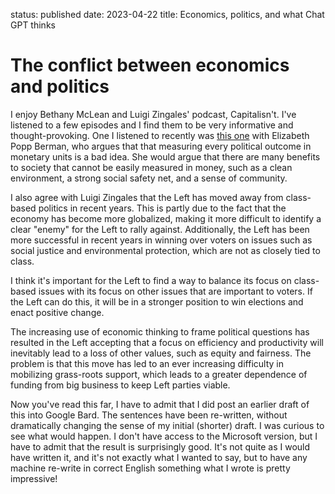 status: published
date: 2023-04-22
title: Economics, politics, and what Chat GPT thinks

# The conflict between economics and politics

I enjoy Bethany McLean and Luigi Zingales' podcast, Capitalisn't. I've listened to a few episodes and I find them to be very informative and thought-provoking. One I listened to recently was [this one](https://www.capitalisnt.com/episodes/has-thinking-like-an-economist-distorted-our-politics) with  Elizabeth Popp Berman, who argues that that measuring every political outcome in monetary units is a bad idea. She would argue that there are many benefits to society that cannot be easily measured in money, such as a clean environment, a strong social safety net, and a sense of community. 

I also agree with Luigi Zingales that the Left has moved away from class-based politics in recent years. This is partly due to the fact that the economy has become more globalized, making it more difficult to identify a clear "enemy" for the Left to rally against. Additionally, the Left has been more successful in recent years in winning over voters on issues such as social justice and environmental protection, which are not as closely tied to class.

I think it's important for the Left to find a way to balance its focus on class-based issues with its focus on other issues that are important to voters. If the Left can do this, it will be in a stronger position to win elections and enact positive change.

The increasing use of economic thinking to frame political questions has resulted in the Left accepting that  a focus on efficiency and productivity will inevitably lead to a loss of other values, such as equity and fairness. The problem is that this move has led to an ever increasing difficulty in mobilizing grass-roots support, which leads to a greater dependence of funding from big business to keep Left parties viable.

Now you've read this far, I have to admit that I did post an earlier draft of this into Google Bard.
The sentences have been re-written, without dramatically changing the sense of my initial (shorter) draft.  I was curious to see what would happen. I don't have access to the Microsoft version, but I have to admit that the result is surprisingly good. It's not quite as I would have written it, and it's not exactly what I wanted to say, but to have any machine re-write in correct English something what I wrote is pretty impressive!
